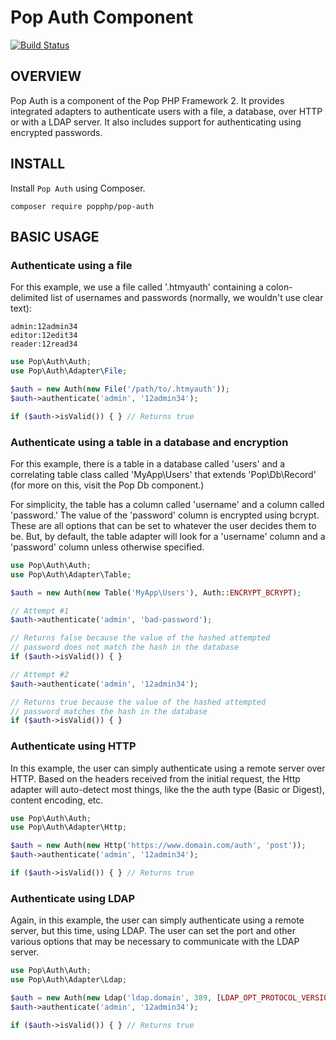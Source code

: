 Pop Auth Component
==================

[![Build Status](https://travis-ci.org/popphp/pop-auth.svg?branch=master)](https://travis-ci.org/popphp/pop-auth)

OVERVIEW
--------
Pop Auth is a component of the Pop PHP Framework 2. It provides integrated adapters to authenticate users
with a file, a database, over HTTP or with a LDAP server. It also includes support for authenticating
using encrypted passwords.

INSTALL
-------

Install `Pop Auth` using Composer.

    composer require popphp/pop-auth

BASIC USAGE
-----------

### Authenticate using a file

For this example, we use a file called '.htmyauth' containing a colon-delimited
list of usernames and passwords (normally, we wouldn't use clear text):
  
    admin:12admin34
    editor:12edit34
    reader:12read34

```php
use Pop\Auth\Auth;
use Pop\Auth\Adapter\File;

$auth = new Auth(new File('/path/to/.htmyauth'));
$auth->authenticate('admin', '12admin34');

if ($auth->isValid()) { } // Returns true 
```

### Authenticate using a table in a database and encryption

For this example, there is a table in a database called 'users' and a correlating table class
called 'MyApp\Users' that extends 'Pop\Db\Record' (for more on this, visit the Pop Db component.)

For simplicity, the table has a column called 'username' and a column called 'password.'
The value of the 'password' column is encrypted using bcrypt. These are all options that
can be set to whatever the user decides them to be. But, by default, the table adapter
will look for a 'username' column and a 'password' column unless otherwise specified.

```php
use Pop\Auth\Auth;
use Pop\Auth\Adapter\Table;

$auth = new Auth(new Table('MyApp\Users'), Auth::ENCRYPT_BCRYPT);

// Attempt #1
$auth->authenticate('admin', 'bad-password');

// Returns false because the value of the hashed attempted
// password does not match the hash in the database
if ($auth->isValid()) { }

// Attempt #2
$auth->authenticate('admin', '12admin34');

// Returns true because the value of the hashed attempted
// password matches the hash in the database
if ($auth->isValid()) { } 
```

### Authenticate using HTTP

In this example, the user can simply authenticate using a remote server over HTTP.
Based on the headers received from the initial request, the Http adapter will
auto-detect most things, like the the auth type (Basic or Digest), content encoding, etc.

```php
use Pop\Auth\Auth;
use Pop\Auth\Adapter\Http;

$auth = new Auth(new Http('https://www.domain.com/auth', 'post'));
$auth->authenticate('admin', '12admin34');

if ($auth->isValid()) { } // Returns true 
```

### Authenticate using LDAP

Again, in this example, the user can simply authenticate using a remote server, but this
time, using LDAP. The user can set the port and other various options that may be necessary
to communicate with the LDAP server.

```php
use Pop\Auth\Auth;
use Pop\Auth\Adapter\Ldap;

$auth = new Auth(new Ldap('ldap.domain', 389, [LDAP_OPT_PROTOCOL_VERSION => 3]));
$auth->authenticate('admin', '12admin34');

if ($auth->isValid()) { } // Returns true 
```